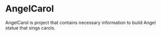 # AngelCarol
AngelCarol is project that contains necessary information to build Angel statue that sings carols.
